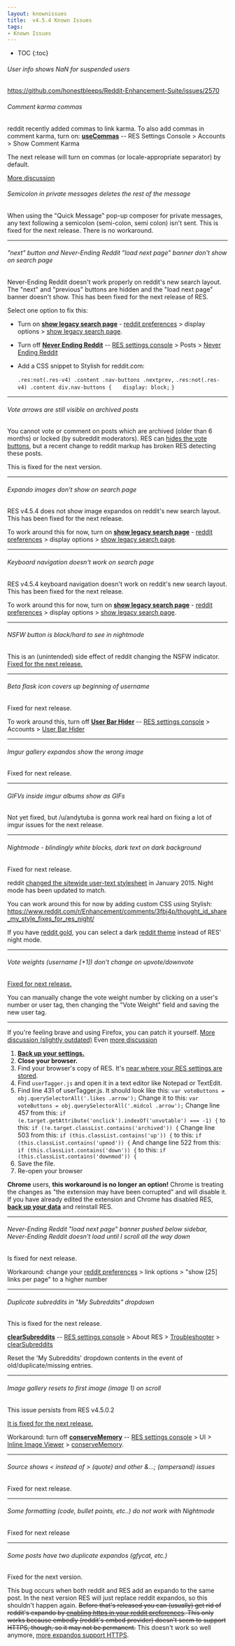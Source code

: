 ```yaml
---
layout: knownissues
title:  v4.5.4 Known Issues
tags:
- Known Issues
---
```


* TOC
{:toc}

###### User info shows NaN for suspended users

https://github.com/honestbleeps/Reddit-Enhancement-Suite/issues/2570

###### Comment karma commas

reddit recently added commas to link karma. To also add commas in comment karma, turn on: **[useCommas](https://www.reddit.com/r/RESissues/wiki/knownissues#!settings/showKarma/useCommas)**
-- [](#gear) RES Settings Console > Accounts  > Show Comment Karma

The next release will turn on commas (or locale-appropriate separator) by default.

[More discussion](https://www.reddit.com/r/Enhancement/comments/32qkk0/reddit_now_displays_karma_in_your_userbar_with_a/)

###### Semicolon in private messages deletes the rest of the message

When using the "Quick Message" pop-up composer for private messages, any text following a semicolon (semi-colon, semi colon) isn't sent. This is fixed for the next release.  There is no workaround.

---

###### "next" button and Never-Ending Reddit "load next page" banner don't show on search page

Never-Ending Reddit doesn't work properly on reddit's new search layout. The "next" and "previous" buttons are hidden and the "load next page" banner doesn't show. This has been fixed for the next release of RES.

Select one option to fix this:

* Turn on **[show legacy search page](https://www.reddit.com/prefs/#legacy_search)** - [reddit preferences](https://www.reddit.com/prefs/) > display options > [show legacy search page](https://www.reddit.com/prefs/#legacy_search).
* Turn off **[Never Ending Reddit](https://www.reddit.com/r/RESissues/wiki/knownissues#!settings/neverEndingReddit)**
-- [](#gear)
[RES settings console](https://www.reddit.com/r/RESissues/wiki/knownissues#!settings) > Posts > [Never Ending Reddit](https://www.reddit.com/r/RESissues/wiki/knownissues#!settings/neverEndingReddit "neverEndingReddit")
* Add a CSS snippet to Stylish for reddit.com:

    `.res:not(.res-v4) .content .nav-buttons .nextprev,`
    `.res:not(.res-v4) .content div.nav-buttons {`
    `    display: block; `
    `} `

---

###### Vote arrows are still visible on archived posts

You cannot vote or comment on posts which are archived (older than 6 months) or locked (by subreddit moderators). RES can [hides the vote buttons](/r/RESissues/wiki/knownissues#!settings/styleTweaks/hideUnvotable), but a recent change to reddit markup has broken RES detecting these posts.

This is fixed for the next version.


---

###### Expando images don't show on search page

RES v4.5.4 does not show image expandos on reddit's new search layout.  This has been fixed for the next release.

To work around this for now, turn on **[show legacy search page](https://www.reddit.com/prefs/#legacy_search)** - [reddit preferences](https://www.reddit.com/prefs/) > display options > [show legacy search page](https://www.reddit.com/prefs/#legacy_search).

---

###### Keyboard navigation doesn't work on search page

RES v4.5.4 keyboard navigation doesn't work on reddit's new search layout.  This has been fixed for the next release.

To work around this for now, turn on **[show legacy search page](https://www.reddit.com/prefs/#legacy_search)** - [reddit preferences](https://www.reddit.com/prefs/) > display options > [show legacy search page](https://www.reddit.com/prefs/#legacy_search).

---

###### NSFW button is black/hard to see in nightmode

This is an (unintended) side effect of reddit changing the NSFW indicator. [Fixed for the next release.](http://github.com/honestbleeps/Reddit-Enhancement-Suite/pull/2245)

---

###### Beta flask icon covers up beginning of username

Fixed for next release.

To work around this, turn off **[User Bar Hider](https://www.reddit.com/#!settings/userbarHider)**
-- [](#gear)
[RES settings console](https://www.reddit.com/#!settings) > Accounts > [User Bar Hider](https://www.reddit.com/#!settings/userbarHider "userbarHider")

---

###### Imgur gallery expandos show the wrong image

Fixed for next release.

---

###### GIFVs inside imgur albums show as GIFs

Not yet fixed, but /u/andytuba is gonna work real hard on fixing a lot of imgur issues for the next release.

---

###### Nightmode - blindingly white blocks, dark text on dark background

Fixed for next release.

reddit [changed the sitewide user-text stylesheet](https://www.reddit.com/r/changelog/comments/2tw6pm/reddit_change_changes_to_default_text_styling/) in January 2015. Night mode has been updated to match.

You can work around this for now by adding custom CSS using Stylish: https://www.reddit.com/r/Enhancement/comments/3fbj4p/thought_id_share_my_style_fixes_for_res_night/

If you have [reddit gold](/gold/about), you can select a dark [reddit theme](https://www.reddit.com/r/goldbenefits/comments/33ei8y/introducing_reddit_themes_change_the_appearance/) instead of RES' night mode.

---

###### Vote weights (username [+1]) don't change on upvote/downvote

[Fixed for next release.](https://github.com/honestbleeps/Reddit-Enhancement-Suite/issues/1926)

You can manually change the vote weight number by clicking on a user's number or user tag, then changing the "Vote Weight" field and saving the new user tag.

---

If you're feeling brave and using Firefox, you can patch it yourself. [More discussion (slightly outdated)](https://www.reddit.com/r/RESissues/comments/2qsssj/bug_vote_weights_wont_change_when_i_upvotedownfote/cnchz3h?context=1) Even [more discussion](https://www.reddit.com/r/RESissues/comments/3p7yky/bug_recent_reddit_change_on_voting_javascript/cw4cp5b)

1. [**Back up your settings.**](https://www.reddit.com/r/Enhancement/wiki/backing_up_res_settings)
1. **Close your browser.**
1. Find your browser's copy of RES.  It's [near where your RES settings are stored](https://www.reddit.com/r/Enhancement/wiki/backing_up_res_settings).
1. Find `userTagger.js` and open it in a text editor like Notepad or TextEdit.
1. Find line 431 of userTagger.js.  It should look like this:
     `var voteButtons = obj.querySelectorAll('.likes .arrow');`
     Change it to this:
    `var voteButtons = obj.querySelectorAll('.midcol .arrow');`
     Change line 457 from this:
     `if (e.target.getAttribute('onclick').indexOf('unvotable') === -1) {`
     to this:
     `if (!e.target.classList.contains('archived')) {`
     Change line 503 from this:
     `if (this.classList.contains('up')) {`
     to this:
     `if (this.classList.contains('upmod')) {`
     And change line 522 from this:
     `if (this.classList.contains('down')) {`
     to this:
     `if (this.classList.contains('downmod')) {`
1. Save the file.
1. Re-open your browser

**Chrome** users, **this workaround is no longer an option!** Chrome is treating the changes as "the extension may have been corrupted" and will disable it. If you have already edited the extension and Chrome has disabled RES, **[back up your data](/r/Enhancement/wiki/backing_up_res_settings)** and reinstall RES.

---

###### Never-Ending Reddit "load next page" banner pushed below sidebar, Never-Ending Reddit doesn't load until I scroll all the way down

Is fixed for next release.

Workaround: change your [reddit preferences](https://www.reddit.com/prefs/) > link options > "show [25] links per page" to a higher number

---

###### Duplicate subreddits in "My Subreddits" dropdown

This is fixed for the next release.

**[clearSubreddits](https://www.reddit.com/r/RESissues/wiki/knownissues#!settings/troubleshooter/clearSubreddits)**
-- [](#gear)
[RES settings console](https://www.reddit.com/r/RESissues/wiki/knownissues#!settings) > About RES > [Troubleshooter](https://www.reddit.com/r/RESissues/wiki/knownissues#!settings/troubleshooter "troubleshooter")  > [clearSubreddits](https://www.reddit.com/r/RESissues/wiki/knownissues#!settings/troubleshooter/clearSubreddits)

Reset the 'My Subreddits' dropdown contents in the event of old/duplicate/missing entries.

---

###### Image gallery resets to first image (image 1) on scroll

This issue persists from RES v4.5.0.2

[It is fixed for the next release.](https://github.com/honestbleeps/Reddit-Enhancement-Suite/pull/2012#issuecomment-72796349)

Workaround: turn off **[conserveMemory](https://www.reddit.com/r/RESissues/wiki/knownissues#!settings/showImages/conserveMemory)**
-- [](#gear)
[RES settings console](https://www.reddit.com/r/RESissues/wiki/knownissues#!settings) > UI > [Inline Image Viewer](https://www.reddit.com/r/RESissues/wiki/knownissues#!settings/showImages "showImages")  > [conserveMemory](https://www.reddit.com/r/RESissues/wiki/knownissues#!settings/showImages/conserveMemory).

---

###### Source shows &lt; instead of > (quote) and other &...; (ampersand) issues

Fixed for next release.

---

###### Some formatting (code, bullet points, etc..) do not work with Nightmode

Fixed for next release

---

###### Some posts have two duplicate expandos (gfycat, etc.)

Fixed for the next version.

This bug occurs when both reddit and RES add an expando to the same post. In the next version RES will just replace reddit expandos, so this shouldn't happen again. ~~Before that's released you can (usually) get rid of reddit's expando by [enabling https in your reddit preferences](https://www.reddit.com/prefs/security/). This only works because embedly (reddit's embed provider) doesn't seem to support HTTPS, though, so it may not be permanent.~~ This doesn't work so well anymore, [more expandos support HTTPS](https://github.com/reddit/reddit/commit/35fa8149d50b97ca1dddf4e510976d70c445f20a).

